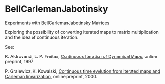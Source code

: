 # BellCarlemanJabotinsky
Experiments with BellCarlemanJabotinsky Matrices

Exploring the possibility of converting iterated maps to matrix multiplication and the idea of continuous iteration.

See:

R. Aldrovandi, L. P. Freitas, [Continuous Iteration of Dynamical Maps](https://arxiv.org/abs/physics/9712026), online preprint, 1997.

P. Gralewicz, K. Kowalski, [Continuous time evolution from iterated maps and Carleman linearization](https://arxiv.org/abs/math-ph/0002044), online preprint, 2000.
